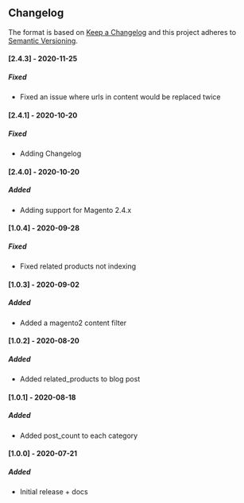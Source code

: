 ## Changelog
The format is based on [Keep a Changelog](https://keepachangelog.com/en/1.0.0/)
and this project adheres to [Semantic Versioning](https://semver.org/spec/v2.0.0.html).

#### [2.4.3] - 2020-11-25

##### Fixed
- Fixed an issue where urls in content would be replaced twice

#### [2.4.1] - 2020-10-20

##### Fixed
- Adding Changelog

#### [2.4.0] - 2020-10-20

##### Added
- Adding support for Magento 2.4.x

#### [1.0.4] - 2020-09-28

##### Fixed
- Fixed related products not indexing

#### [1.0.3] - 2020-09-02

##### Added
- Added a magento2 content filter

#### [1.0.2] - 2020-08-20

##### Added
- Added related_products to blog post

#### [1.0.1] - 2020-08-18

##### Added
- Added post_count to each category

#### [1.0.0] - 2020-07-21

##### Added
- Initial release + docs


